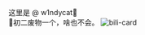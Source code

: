 这里是 @ w1ndycat🎉   
👴初二废物一个，啥也不会。
![bili-card](https://bilibili-readme-stats.vercel.app/api?id=524510187)
<!---
absolutevaluesb/absolutevaluesb is a ✨ special ✨ repository because its `README.md` (this file) appears on your GitHub profile.
You can click the Preview link to take a look at your changes.
--->
